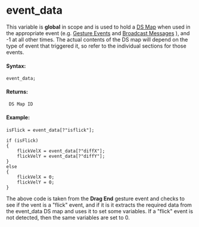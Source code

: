 # event_data

This variable is **global** in scope and is used to hold a [DS
Map](../../Data_Structures/DS_Maps/DS_Maps) when used in the
appropriate event (e.g. [Gesture
Events](../../../../The_Asset_Editors/Object_Properties/Gesture_Events)
and [Broadcast
Messages](../../../../The_Asset_Editors/Sequence_Properties/Broadcast_Messages)
), and -1 at all other times. The actual contents of the DS map will
depend on the type of event that triggered it, so refer to the
individual sections for those events.

#### Syntax:

``` gml
event_data;
```

#### Returns:

``` gml
 DS Map ID
```

#### Example:

``` gml
isFlick = event_data[?"isflick"];

if (isFlick)
{
    flickVelX = event_data[?"diffX"];
    flickVelY = event_data[?"diffY"];
}
else
{
    flickVelX = 0;
    flickVelY = 0;
}
```

The above code is taken from the **Drag End** gesture event and checks
to see if the vent is a "flick" event, and if it is it extracts the
required data from the event_data DS map and uses it to set some
variables. If a "flick" event is not detected, then the same variables
are set to 0.
